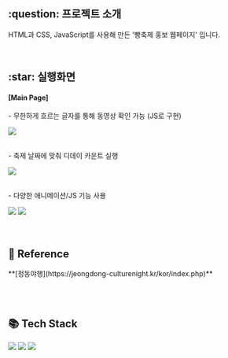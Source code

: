 <h2>:question: 프로젝트 소개</h2>
<p>HTML과 CSS, JavaScript를 사용해 만든 '빵축제 홍보 웹페이지' 입니다.</p>
<br />


<h2>:star: 실행화면</h2>
<h4>[Main Page]</h4>
<p>- 무한하게 흐르는 글자를 통해 동영상 확인 가능 (JS로 구현)</p>
<img src="https://github.com/user-attachments/assets/0891da39-4040-469a-8c1f-e355bc4b7694"><br /><br />
<p>- 축제 날짜에 맞춰 디데이 카운트 실행</p>
<img src="https://github.com/user-attachments/assets/c4ca493a-7804-45b7-ab51-7b42407003e9"><br /><br />

<p>- 다양한 애니메이션/JS 기능 사용</p>
<img src="https://github.com/user-attachments/assets/6684bc6d-f8a9-4058-814e-435d908d8319">
<img src="https://github.com/user-attachments/assets/4099bd03-b3b7-48be-a88e-4a9ec1d29f11">
<br /><br />

<br />
<h2>💬 Reference</h2>
**[정동야행](https://jeongdong-culturenight.kr/kor/index.php)**


<br /><br />
<h2>📚 Tech Stack</h2>
<div>
  <img src="https://img.shields.io/badge/HTML-E34F26?style=flat&logo=HTML5&logoColor=white" />
  <img src="https://img.shields.io/badge/CSS-1572B6?style=flat&logo=CSS3&logoColor=white" />
  <img src="https://img.shields.io/badge/JavaScript-F7DF1E?style=flat&logo=JavaScript&logoColor=white" />
</div>
